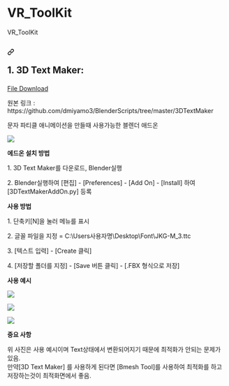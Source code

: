 # VR_ToolKit

<p>VR_ToolKit</p>

<h2><a id="user-content-screenshots" class="anchor" aria-hidden="true" href="#screenshots"><svg class="octicon octicon-link" viewBox="0 0 16 16" version="1.1" width="16" height="16" aria-hidden="true"><path fill-rule="evenodd" d="M7.775 3.275a.75.75 0 001.06 1.06l1.25-1.25a2 2 0 112.83 2.83l-2.5 2.5a2 2 0 01-2.83 0 .75.75 0 00-1.06 1.06 3.5 3.5 0 004.95 0l2.5-2.5a3.5 3.5 0 00-4.95-4.95l-1.25 1.25zm-4.69 9.64a2 2 0 010-2.83l2.5-2.5a2 2 0 012.83 0 .75.75 0 001.06-1.06 3.5 3.5 0 00-4.95 0l-2.5 2.5a3.5 3.5 0 004.95 4.95l1.25-1.25a.75.75 0 00-1.06-1.06l-1.25 1.25a2 2 0 01-2.83 0z"></path></svg>

</a>1. 3D Text Maker:</h2>

<a href="https://github.com/VRSodanen/VR_ToolKit_Sodanen/raw/main/3DTextMakerAddOn.zip">File Download</a>

<p>원본 링크 : https://github.com/dmiyamo3/BlenderScripts/tree/master/3DTextMaker</p>

<p>문자 파티클 애니메이션을 만들때 사용가능한 블렌더 애드온</p>
<a target="_blank" rel="noopener noreferrer" href="https://user-images.githubusercontent.com/20365210/112731146-e70a6e00-8f78-11eb-98d1-79d0c4c2ee6b.png"><img src="https://user-images.githubusercontent.com/20365210/112731146-e70a6e00-8f78-11eb-98d1-79d0c4c2ee6b.png" style="max-width:50%;"></a>
</p>

<b>에드온 설치 방법</b>

<p>1. 3D Text Maker를 다운로드, Blender실행</p>
<p>2. Blender실행하여  [편집] - [Preferences] - [Add On] - [Install] 하여 [3DTextMakerAddOn.py] 등록</p>

<b>사용 방법</b>

<p>1. 단축키[N]을 눌러 메뉴를 표시</p>
<p>2. 글꼴 파일을 지정  = C:\Users사용자명\Desktop\Font\JKG-M_3.ttc</p>
<p>3. [텍스트 입력] - [Create 클릭]</p>
<p>4. [저장할 폴더를 지정] - [Save 버튼 클릭] - [.FBX 형식으로 저장]</p>

<b>사용 예시</b>

</p><a target="_blank" rel="noopener noreferrer" href="https://user-images.githubusercontent.com/20365210/112731147-e8d43180-8f78-11eb-9d84-c93a19731e62.png"><img src="https://user-images.githubusercontent.com/20365210/112731147-e8d43180-8f78-11eb-9d84-c93a19731e62.png" style="max-width:50%;"></a>
</p><a target="_blank" rel="noopener noreferrer" href="https://user-images.githubusercontent.com/20365210/112731149-e96cc800-8f78-11eb-8522-3eb6b15120a9.png"><img src="https://user-images.githubusercontent.com/20365210/112731149-e96cc800-8f78-11eb-8522-3eb6b15120a9.png" style="max-width:50%;"></a>
</p><a target="_blank" rel="noopener noreferrer" href="https://user-images.githubusercontent.com/20365210/112731150-ea055e80-8f78-11eb-86cd-82c700ef81e8.png"><img src="https://user-images.githubusercontent.com/20365210/112731150-ea055e80-8f78-11eb-86cd-82c700ef81e8.png" style="max-width:50%;"></a>

<b>중요 사항</b>
<p>위 사진은 사용 예시이며 Text상태에서 변환되어지기 때문에 최적화가 안되는 문제가 있음.<br>만약[3D Text Maker] 를 사용하게 된다면 [Bmesh Tool]를 사용하여 최적화를 하고 저장하는것이 최적화면에서 좋음.</p>
